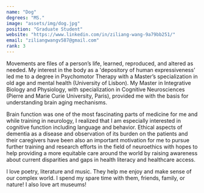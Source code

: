 ```yaml
---
name: "Dog"
degrees: "MS."
image: "assets/img/dog.jpg"
position: "Graduate Student"
website: "https://www.linkedin.com/in/ziliang-wang-9a79bb251/"
email: "ziliangwangv587@gmail.com"
rank: 3
---
```


Movements are files of a person’s life, learned, reproduced, and altered as needed.
My interest in the body as a 'depository of human expressiveness’ led me to a degree
in Psychomotor Therapy with a Master’s specialization in old age and mental health
(University of Lisbon). My Master in Integrative Biology and Physiology, with
specialization in Cognitive Neurosciences (Pierre and Marie Curie University, Paris),
provided me with the basis for understanding brain aging mechanisms.

Brain function was one of the most fascinating parts of medicine for me and while
training in neurology, I realized that I am especially interested in cognitive
function including language and behavior. Ethical aspects of dementia as a disease
and observation of its burden on the patients and their caregivers have been also
an important motivation for me to pursue further training and research efforts in
the field of neuroethics with hopes to help providing a more equitable care around
the world by raising awareness about current disparities and gaps in health literacy
and healthcare access.

I love poetry, literature and music. They help me enjoy and make sense of our complex
world. I spend my spare time with them, friends, family, or nature! I also love art
museums!
